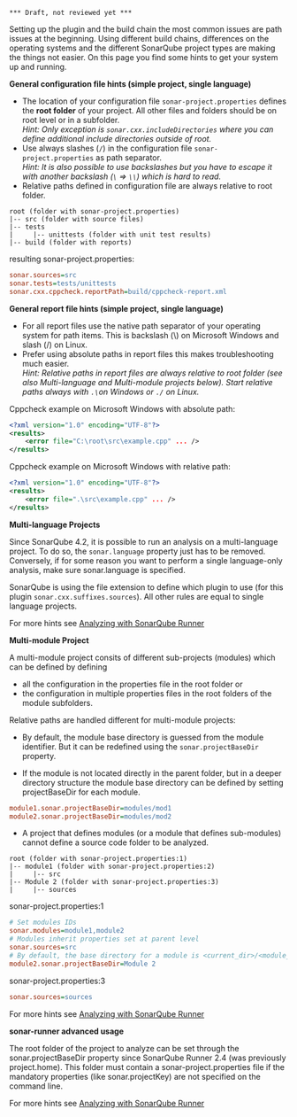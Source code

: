 ```
*** Draft, not reviewed yet ***
```

Setting up the plugin and the build chain the most common issues are path issues at the beginning. Using different build chains, differences on the operating systems and the different SonarQube project types are making the things not easier. On this page you find some hints to get your system up and running.

**General configuration file hints (simple project, single language)**

* The location of your configuration file ```sonar-project.properties``` defines the **root folder** of your project. All other files and folders should be on root level or in a subfolder.<br>*Hint: Only exception is ```sonar.cxx.includeDirectories``` where you can define additional include directories outside of root.*
* Use always slashes (```/```) in the configuration file ```sonar-project.properties``` as path separator. <br>*Hint: It is also possible to use backslashes but you have to escape it with another backslash (```\``` => ```\\```) which is hard to read.*
* Relative paths defined in configuration file are always relative to root folder.

```
root (folder with sonar-project.properties)
|-- src (folder with source files)
|-- tests
|     |-- unittests (folder with unit test results)
|-- build (folder with reports)
```

resulting sonar-project.properties:

```INI
sonar.sources=src
sonar.tests=tests/unittests
sonar.cxx.cppcheck.reportPath=build/cppcheck-report.xml
```

**General report file hints (simple project, single language)**

* For all report files use the native path separator of your operating system for path items. This is backslash (\\) on Microsoft Windows and slash (/) on Linux.
* Prefer using absolute paths in report files this makes troubleshooting much easier.<br>*Hint: Relative paths in report files are always relative to root folder (see also Multi-language and Multi-module projects below). Start relative paths always with ```.\```on Windows or ```./``` on Linux.*

Cppcheck example on Microsoft Windows with absolute path:
```XML
<?xml version="1.0" encoding="UTF-8"?>
<results>
    <error file="C:\root\src\example.cpp" ... />
</results>
```
Cppcheck example on Microsoft Windows with relative path:
```XML
<?xml version="1.0" encoding="UTF-8"?>
<results>
    <error file=".\src\example.cpp" ... />
</results>
```

**Multi-language Projects**

Since SonarQube 4.2, it is possible to run an analysis on a multi-language project. To do so, the ```sonar.language``` property just has to be removed. Conversely, if for some reason you want to perform a single language-only analysis, make sure sonar.language is specified.

SonarQube is using the file extension to define which plugin to use (for this plugin ```sonar.cxx.suffixes.sources```). All other rules are equal to single language projects.

For more hints see [Analyzing with SonarQube Runner](http://docs.codehaus.org/display/SONAR/Analyzing+with+SonarQube+Runner)

**Multi-module Project**

A multi-module project consits of different sub-projects (modules) which can be defined by defining
* all the configuration in the properties file in the root folder or
* the configuration in multiple properties files in the root folders of the module subfolders.

Relative paths are handled different for multi-module projects:
* By default, the module base directory is guessed from the module identifier. But it can be redefined using the ```sonar.projectBaseDir``` property.

* If the module is not located directly in the parent folder, but in a deeper directory structure the module base directory can be defined by setting projectBaseDir for each module.
```INI
module1.sonar.projectBaseDir=modules/mod1
module2.sonar.projectBaseDir=modules/mod2
```

* A project that defines modules (or a module that defines sub-modules) cannot define a source code folder to be analyzed.

```
root (folder with sonar-project.properties:1)
|-- module1 (folder with sonar-project.properties:2)
|     |-- src
|-- Module 2 (folder with sonar-project.properties:3)
|     |-- sources
```

sonar-project.properties:1
```INI
# Set modules IDs
sonar.modules=module1,module2
# Modules inherit properties set at parent level
sonar.sources=src
# By default, the base directory for a module is <current_dir>/<module_ID>.
module2.sonar.projectBaseDir=Module 2
```

sonar-project.properties:3
```INI
sonar.sources=sources
```

For more hints see [Analyzing with SonarQube Runner](http://docs.codehaus.org/display/SONAR/Analyzing+with+SonarQube+Runner)

**sonar-runner advanced usage**

The root folder of the project to analyze can be set through the sonar.projectBaseDir property since SonarQube Runner 2.4 (was previously project.home). This folder must contain a sonar-project.properties file if the mandatory properties (like sonar.projectKey) are not specified on the command line.

For more hints see [Analyzing with SonarQube Runner](http://docs.codehaus.org/display/SONAR/Analyzing+with+SonarQube+Runner)